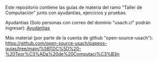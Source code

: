 Este repositorio contiene las guías de materia del ramo "Taller de Computación" junto con ayudantías, ejercicios y pruebas.

Ayudantias (Solo personas con correo del dominio "usach.cl" podrán ingresar):
[Ayudantias]([URL_del_enlace](https://drive.google.com/drive/folders/1nGpyYsR7nWxjlt4o7ecncSyEyx8J0sSr?fbclid=IwAR3VWy9nH9ZblpfHXomjMLT2Kz8BCmViHGSFuZvfJ79ovBhbQekOgwnzujQ))


Más material (por parte de la cuenta de github "open-source-usach"):
https://github.com/open-source-usach/papeos-guias/tree/main/%5BTDC%5D%20-%20Teor%C3%ADa%20de%20Computaci%C3%B3n
